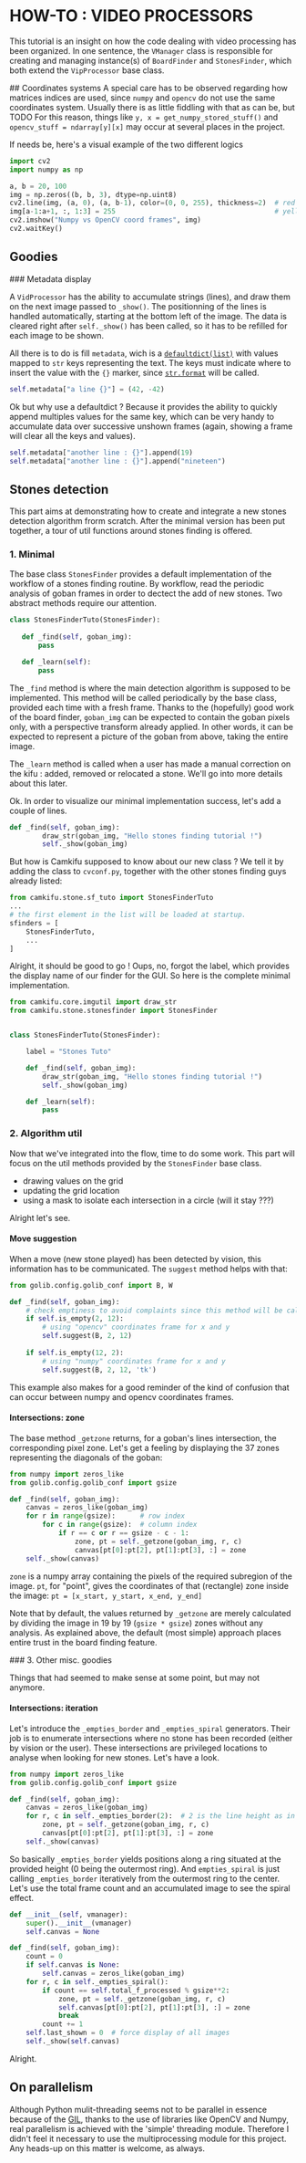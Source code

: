# HOW-TO : VIDEO PROCESSORS

This tutorial is an insight on how the code dealing with video processing has been organized. In one sentence, the `VManager` class is responsible for creating and managing instance(s) of `BoardFinder` and `StonesFinder`, which both extend the `VipProcessor` base class.

## Coordinates systems
A special care has to be observed regarding how matrices indices are used, since `numpy` and `opencv` do not use the same coordinates system. Usually there is as little fiddling with that as can be, but  TODO  For this reason, things like `y, x = get_numpy_stored_stuff()` and `opencv_stuff = ndarray[y][x]` may occur at several places in the project.
 
If needs be, here's a visual example of the two different logics
 
 ```python
import cv2
import numpy as np

a, b = 20, 100
img = np.zeros((b, b, 3), dtype=np.uint8)
cv2.line(img, (a, 0), (a, b-1), color=(0, 0, 255), thickness=2)  # red opencv line
img[a-1:a+1, :, 1:3] = 255                                       # yellow numpy line
cv2.imshow("Numpy vs OpenCV coord frames", img)
cv2.waitKey()
 ```
 
## Goodies

### Metadata display

A `VidProcessor` has the ability to accumulate strings (lines), and draw them on the next image passed to `_show()`. The positionning of the lines is handled automatically, starting at the bottom left of the image. The data is cleared right after `self._show()` has been called, so it has to be refilled for each image to be shown.

All there is to do is fill `metadata`, wich is a [`defaultdict(list)`](https://docs.python.org/3/library/collections.html#collections.defaultdict) with values mapped to `str` keys representing the text. The keys must indicate where to insert the value with the `{}` marker, since [`str.format`](https://docs.python.org/3/library/stdtypes.html#str.format) will be called.

```python
self.metadata["a line {}"] = (42, -42)
```

Ok but why use a defaultdict ? Because it provides the ability to quickly append multiples values for the same key, which can be very handy to accumulate data over successive unshown frames (again, showing a frame will clear all the keys and values).

```python
self.metadata["another line : {}"].append(19)
self.metadata["another line : {}"].append("nineteen")
```

## Stones detection

This part aims at demonstrating how to create and integrate a new stones detection algorithm frorm scratch. After the minimal version has been put together, a tour of util functions around stones finding is offered.

### 1. Minimal

The base class `StonesFinder` provides a default implementation of the workflow of a stones finding routine. By workflow, read the periodic analysis of goban frames in order to dectect the add of new stones. Two abstract methods require our attention.

 ```python
class StonesFinderTuto(StonesFinder):
        
    def _find(self, goban_img):
        pass

    def _learn(self):
        pass
 ```
 
The `_find` method is where the main detection algorithm is supposed to be implemented. This method will be called periodically by the base class, provided each time with a fresh frame. Thanks to the (hopefully) good work of the board finder, `goban_img` can be expected to contain the goban pixels only, with a perspective transform already applied. In other words, it can be expected to represent a picture of the goban from above, taking the entire image.

The `_learn` method is called when a user has made a manual correction on the kifu : added, removed or relocated a stone. We'll go into more details about this later.
 
Ok. In order to visualize our minimal implementation success, let's add a couple of lines.

```python
def _find(self, goban_img):
        draw_str(goban_img, "Hello stones finding tutorial !")
        self._show(goban_img)
```

But how is Camkifu supposed to know about our new class ? We tell it by adding the class to `cvconf.py`, together with the other stones finding guys already listed:

```python
from camkifu.stone.sf_tuto import StonesFinderTuto
...
# the first element in the list will be loaded at startup.
sfinders = [
    StonesFinderTuto,
    ...
]
```

Alright, it should be good to go ! Oups, no, forgot the label, which provides the display name of our finder for the GUI. So here is the complete minimal implementation.

```python
from camkifu.core.imgutil import draw_str
from camkifu.stone.stonesfinder import StonesFinder


class StonesFinderTuto(StonesFinder):

    label = "Stones Tuto"

    def _find(self, goban_img):
        draw_str(goban_img, "Hello stones finding tutorial !")
        self._show(goban_img)

    def _learn(self):
        pass
```

### 2. Algorithm util

Now that we've integrated into the flow, time to do some work. This part will focus on the util methods provided by the `StonesFinder` base class.

- drawing values on the grid
- updating the grid location
- using a mask to isolate each intersection in a circle (will it stay ???)

Alright let's see.

#### Move suggestion

When a move (new stone played) has been detected by vision, this information has to be communicated. The `suggest` method helps with that:

```python
from golib.config.golib_conf import B, W

def _find(self, goban_img):
    # check emptiness to avoid complaints since this method will be called in a loop
    if self.is_empty(2, 12):
        # using "opencv" coordinates frame for x and y
        self.suggest(B, 2, 12)
        
    if self.is_empty(12, 2):
        # using "numpy" coordinates frame for x and y
        self.suggest(B, 2, 12, 'tk')
```

This example also makes for a good reminder of the kind of confusion that can occur between numpy and opencv coordinates frames.

#### Intersections: zone

The base method `_getzone` returns, for a goban's lines intersection, the corresponding pixel zone. Let's get a feeling by displaying the 37 zones representing the diagonals of the goban:
 
```python
from numpy import zeros_like
from golib.config.golib_conf import gsize

def _find(self, goban_img):
    canvas = zeros_like(goban_img)
    for r in range(gsize):      # row index
        for c in range(gsize):  # column index
            if r == c or r == gsize - c - 1:
                zone, pt = self._getzone(goban_img, r, c)
                canvas[pt[0]:pt[2], pt[1]:pt[3], :] = zone
    self._show(canvas)
```

`zone` is a numpy array containing the pixels of the required subregion of the image. `pt`, for "point", gives the coordinates of that (rectangle) zone inside the image: `pt = [x_start, y_start, x_end, y_end]` 

Note that by default, the values returned by `_getzone` are merely calculated by dividing the image in 19 by 19 (`gsize * gsize`) zones without any analysis. As explained above, the default (most simple) approach places entire trust in the board finding feature.

### 3. Other misc. goodies

Things that had seemed to make sense at some point, but may not anymore.

#### Intersections: iteration

Let's introduce the `_empties_border` and `_empties_spiral` generators. Their job is to enumerate intersections where no stone has been recorded (either by vision or the user). These intersections are privileged locations to analyse when looking for new stones. Let's have a look.
 
```python
from numpy import zeros_like
from golib.config.golib_conf import gsize

def _find(self, goban_img):
    canvas = zeros_like(goban_img)
    for r, c in self._empties_border(2):  # 2 is the line height as in go vocabulary (0-based)
        zone, pt = self._getzone(goban_img, r, c)
        canvas[pt[0]:pt[2], pt[1]:pt[3], :] = zone
    self._show(canvas)
```

So basically `_empties_border` yields positions along a ring situated at the provided height (0 being the outermost ring). And `empties_spiral` is just calling `_empties_border` iteratively from the outermost ring to the center. Let's use the total frame count and an accumulated image to see the spiral effect.

```python
def __init__(self, vmanager):
    super().__init__(vmanager)
    self.canvas = None

def _find(self, goban_img):
    count = 0
    if self.canvas is None:
        self.canvas = zeros_like(goban_img)
    for r, c in self._empties_spiral():
        if count == self.total_f_processed % gsize**2:
            zone, pt = self._getzone(goban_img, r, c)
            self.canvas[pt[0]:pt[2], pt[1]:pt[3], :] = zone
            break
        count += 1
    self.last_shown = 0  # force display of all images
    self._show(self.canvas)
```

Alright.


## On parallelism

Although Python mulit-threading seems not to be parallel in essence because of the [GIL](https://wiki.python.org/moin/GlobalInterpreterLock), thanks to the use of libraries like OpenCV and Numpy, real parallelism is achieved with the 'simple' threading module. Therefore I didn't feel it necessary to use the multiprocessing module for this project. Any heads-up on this matter is welcome, as always.